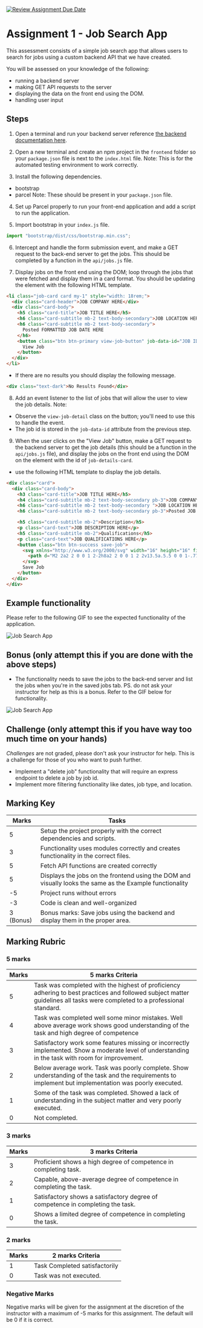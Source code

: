 [![Review Assignment Due Date](https://classroom.github.com/assets/deadline-readme-button-24ddc0f5d75046c5622901739e7c5dd533143b0c8e959d652212380cedb1ea36.svg)](https://classroom.github.com/a/v-tAE82Z)

# Assignment 1 - Job Search App

This assessment consists of a simple job search app that allows users to search for jobs using a custom backend API that we have created.

You will be assessed on your knowledge of the following:

- running a backend server
- making GET API requests to the server
- displaying the data on the front end using the DOM.
- handling user input

## Steps

1. Open a terminal and run your backend server reference [the backend documentation here](backend/README.md).

2. Open a new terminal and create an npm project in the `frontend` folder so your `package.json` file is next to the `index.html` file.
   Note: This is for the automated testing environment to work correctly.

3. Install the following dependencies.

- bootstrap
- parcel
  Note: These should be present in your `package.json` file.

4. Set up Parcel properly to run your front-end application and add a script to run the application.

5. Import bootstrap in your `index.js` file.

```js
import "bootstrap/dist/css/bootstrap.min.css";
```

6. Intercept and handle the form submission event, and make a GET request to the back-end server to get the jobs. This should be completed by a function in the `api/jobs.js` file.

7. Display jobs on the front end using the DOM; loop through the jobs that were fetched and display them in a card format. You should be updating the element with the following HTML template.

```html
<li class="job-card card my-1" style="width: 18rem;">
  <div class="card-header">JOB COMPANY HERE</div>
  <div class="card-body">
    <h5 class="card-title">JOB TITLE HERE</h5>
    <h6 class="card-subtitle mb-2 text-body-secondary">JOB LOCATION HERE</h6>
    <h6 class="card-subtitle mb-2 text-body-secondary">
      Posted FORMATTED JOB DATE HERE
    </h6>
    <button class="btn btn-primary view-job-button" job-data-id="JOB ID HERE">
      View Job
    </button>
  </div>
</li>
```

- If there are no results you should display the following message.

```html
<div class="text-dark">No Results Found</div>
```

8. Add an event listener to the list of jobs that will allow the user to view the job details.
   Note:

- Observe the `view-job-detail` class on the button; you'll need to use this to handle the event.
- The job id is stored in the `job-data-id` attribute from the previous step.

9. When the user clicks on the "View Job" button, make a GET request to the backend server to get the job details (this should be a function in the `api/jobs.js` file), and display the jobs on the front end using the DOM on the element with the id of `job-details-card`.

- use the following HTML template to display the job details.

```html
<div class="card">
  <div class="card-body">
    <h3 class="card-title">JOB TITLE HERE</h5>
    <h4 class="card-subtitle mb-2 text-body-secondary pb-3">JOB COMPANY HERE</h6>
    <h6 class="card-subtitle mb-2 text-body-secondary ">JOB LOCATION HERE</h6>
    <h6 class="card-subtitle mb-2 text-body-secondary pb-3">Posted JOB POSTED DATE HERE (FORMATTED)</h6>

    <h5 class="card-subtitle mb-2">Description</h5>
    <p class="card-text">JOB DESCRIPTION HERE</p>
    <h5 class="card-subtitle mb-2">Qualifications</h5>
    <p class="card-text">JOB QUALIFICATIONS HERE</p>
    <button class="btn btn-success save-job">
      <svg xmlns="http://www.w3.org/2000/svg" width="16" height="16" fill="currentColor" class="bi bi-bookmark" viewBox="0 0 16 16">
        <path d="M2 2a2 2 0 0 1 2-2h8a2 2 0 0 1 2 2v13.5a.5.5 0 0 1-.777.416L8 13.101l-5.223 2.815A.5.5 0 0 1 2 15.5zm2-1a1 1 0 0 0-1 1v12.566l4.723-2.482a.5.5 0 0 1 .554 0L13 14.566V2a1 1 0 0 0-1-1z" />
      </svg>
      Save Job
    </button>
  </div>
</div>
```

## Example functionality

Please refer to the following GIF to see the expected functionality of the application.

![Job Search App](readme_gifs/example-functionality.gif)

## Bonus (only attempt this if you are done with the above steps)

- The functionality needs to save the jobs to the back-end server and list the jobs when you're in the saved jobs tab. PS. do not ask your instructor for help as this is a bonus. Refer to the GIF below for functionality.

![Job Search App](./readme_gifs/bonus_functionality.gif)

## Challenge (only attempt this if you have way too much time on your hands)

_Challenges_ are not graded, please don't ask your instructor for help. This is a challenge for those of you who want to push further.

- Implement a "delete job" functionality that will require an express endpoint to delete a job by job id.
- Implement more filtering functionality like dates, job type, and location.

## Marking Key

| Marks     | Tasks                                                                                                    |
| --------- | -------------------------------------------------------------------------------------------------------- |
| 5         | Setup the project properly with the correct dependencies and scripts.                                    |
| 3         | Functionality uses modules correctly and creates functionality in the correct files.                     |
| 5         | Fetch API functions are created correctly                                                                |
| 5         | Displays the jobs on the frontend using the DOM and visually looks the same as the Example functionality |
| -5        | Project runs without errors                                                                              |
| -3        | Code is clean and well-organized                                                                         |
| 3 (Bonus) | Bonus marks: Save jobs using the backend and display them in the proper area.                            |

## Marking Rubric

### 5 marks

| Marks | 5 marks Criteria                                                                                                                                                          |
| ----- | ------------------------------------------------------------------------------------------------------------------------------------------------------------------------- |
| 5     | Task was completed with the highest of proficiency adhering to best practices and followed subject matter guidelines all tasks were completed to a professional standard. |
| 4     | Task was completed well some minor mistakes. Well above average work shows good understanding of the task and high degree of competence                                   |
| 3     | Satisfactory work some features missing or incorrectly implemented. Show a moderate level of understanding in the task with room for improvement.                         |
| 2     | Below average work. Task was poorly complete. Show understanding of the task and the requirements to implement but implementation was poorly executed.                    |
| 1     | Some of the task was completed. Showed a lack of understanding in the subject matter and very poorly executed.                                                            |
| 0     | Not completed.                                                                                                                                                            |

### 3 marks

| Marks | 3 marks Criteria                                                               |
| ----- | ------------------------------------------------------------------------------ |
| 3     | Proficient shows a high degree of competence in completing task.               |
| 2     | Capable, above-average degree of competence in completing the task.            |
| 1     | Satisfactory shows a satisfactory degree of competence in completing the task. |
| 0     | Shows a limited degree of competence in completing the task.                   |

### 2 marks

| Marks | 2 marks Criteria              |
| ----- | ----------------------------- |
| 1     | Task Completed satisfactorily |
| 0     | Task was not executed.        |

### Negative Marks

Negative marks will be given for the assignment at the discretion of the instructor with a maximum of -5 marks for this assignment. The default will be 0 if it is correct.
